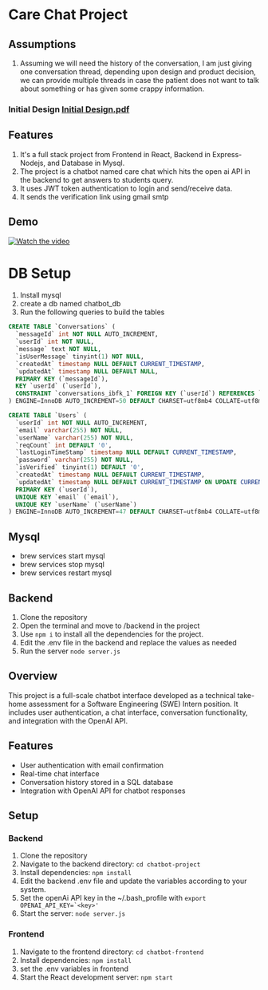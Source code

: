 # Care Chat Project

## Assumptions
1. Assuming we will need the history of the conversation, I am just giving one conversation thread, depending upon design and product decision, we can provide multiple threads in case the patient does not want to talk about something or has given some crappy information.

### Initial Design [Initial Design.pdf](https://github.com/user-attachments/files/15519772/Initial.Design.pdf)

## Features
1. It's a full stack project from Frontend in React, Backend in Express-Nodejs, and Database in Mysql.
2. The project is a chatbot named care chat which hits the open ai API in the backend to get answers to students query.
3. It uses JWT token authentication to login and send/receive data.
4. It sends the verification link using gmail smtp

## Demo
[![Watch the video](https://img.youtube.com/vi/iBw9Sy5kY8I/0.jpg)](https://youtu.be/iBw9Sy5kY8I)


# DB Setup
1. Install mysql
2. create a db named chatbot_db
3. Run the following queries to build the tables
```sql
CREATE TABLE `Conversations` (
  `messageId` int NOT NULL AUTO_INCREMENT,
  `userId` int NOT NULL,
  `message` text NOT NULL,
  `isUserMessage` tinyint(1) NOT NULL,
  `createdAt` timestamp NULL DEFAULT CURRENT_TIMESTAMP,
  `updatedAt` timestamp NULL DEFAULT NULL,
  PRIMARY KEY (`messageId`),
  KEY `userId` (`userId`),
  CONSTRAINT `conversations_ibfk_1` FOREIGN KEY (`userId`) REFERENCES `Users` (`userId`)
) ENGINE=InnoDB AUTO_INCREMENT=50 DEFAULT CHARSET=utf8mb4 COLLATE=utf8mb4_0900_ai_ci;

CREATE TABLE `Users` (
  `userId` int NOT NULL AUTO_INCREMENT,
  `email` varchar(255) NOT NULL,
  `userName` varchar(255) NOT NULL,
  `reqCount` int DEFAULT '0',
  `lastLoginTimeStamp` timestamp NULL DEFAULT CURRENT_TIMESTAMP,
  `password` varchar(255) NOT NULL,
  `isVerified` tinyint(1) DEFAULT '0',
  `createdAt` timestamp NULL DEFAULT CURRENT_TIMESTAMP,
  `updatedAt` timestamp NULL DEFAULT CURRENT_TIMESTAMP ON UPDATE CURRENT_TIMESTAMP,
  PRIMARY KEY (`userId`),
  UNIQUE KEY `email` (`email`),
  UNIQUE KEY `userName` (`userName`)
) ENGINE=InnoDB AUTO_INCREMENT=47 DEFAULT CHARSET=utf8mb4 COLLATE=utf8mb4_0900_ai_ci;
```

## Mysql
- brew services start mysql
- brew services stop mysql
- brew services restart mysql

## Backend
1. Clone the repository
2. Open the terminal and move to /backend in the project
3. Use ```npm i``` to install all the dependencies for the project.
4. Edit the .env file in the backend and replace the values as needed
5. Run the server ```node server.js```
   
## Overview
This project is a full-scale chatbot interface developed as a technical take-home assessment for a Software Engineering (SWE) Intern position. It includes user authentication, a chat interface, conversation functionality, and integration with the OpenAI API.

## Features
- User authentication with email confirmation
- Real-time chat interface
- Conversation history stored in a SQL database
- Integration with OpenAI API for chatbot responses

## Setup

### Backend
1. Clone the repository
2. Navigate to the backend directory: `cd chatbot-project`
3. Install dependencies: `npm install`
4. Edit the backend .env file and update the variables according to your system.
5. Set the openAi API key in the ~/.bash_profile with ```export OPENAI_API_KEY=`<key>'```
6. Start the server: `node server.js`

### Frontend
1. Navigate to the frontend directory: `cd chatbot-frontend`
2. Install dependencies: `npm install`
3. set the .env variables in frontend
4. Start the React development server: `npm start`
